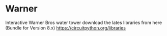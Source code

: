 # Warner
Interactive Warner Bros water tower
download the lates libraries from here (Bundle for Version 8.x)
https://circuitpython.org/libraries
